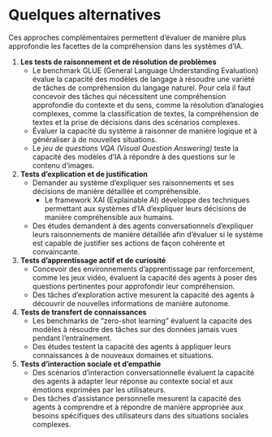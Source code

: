 # **Quelques alternatives**
Ces approches complémentaires permettent d’évaluer de manière plus approfondie les facettes de la compréhension dans les systèmes d’IA.
1. **Les tests de raisonnement et de résolution de problèmes**
    * Le benchmark GLUE (General Language Understanding Evaluation) évalue la capacité des modèles de langage à résoudre une variété de tâches de compréhension du langage naturel. Pour cela il faut concevoir des tâches qui nécessitent une compréhension approfondie du contexte et du sens, comme la résolution d’analogies complexes, comme la classification de textes, la compréhension de textes et la prise de décisions dans des scénarios complexes.  
    * Évaluer la capacité du système à raisonner de manière logique et à généraliser à de nouvelles situations.
    * Le _jeu de questions VQA (Visual Question Answering)_ teste la capacité des modèles d’IA à répondre à des questions sur le contenu d’images.
2. **Tests d’explication et de justification**
    * Demander au système d’expliquer ses raisonnements et ses décisions de manière détaillée et compréhensible.
        * Le framework XAI (Explainable AI) développe des techniques permettant aux systèmes d’IA d’expliquer leurs décisions de manière compréhensible aux humains.
    * Des études demandent à des agents conversationnels d’expliquer leurs raisonnements de manière détaillée afin d’évaluer si le système est capable de justifier ses actions de façon cohérente et convaincante.
3. **Tests d’apprentissage actif et de curiosité**
    * Concevoir des environnements d’apprentissage par renforcement, comme les jeux vidéo, évaluent la capacité des agents à poser des questions pertinentes pour approfondir leur compréhension.
    * Des tâches d’exploration active mesurent la capacité des agents à découvrir de nouvelles informations de manière autonome.
4. **Tests de transfert de connaissances**
    * Les benchmarks de “zero-shot learning” évaluent la capacité des modèles à résoudre des tâches sur des données jamais vues pendant l’entraînement.
    * Des études testent la capacité des agents à appliquer leurs connaissances à de nouveaux domaines et situations.
5. **Tests d’interaction sociale et d’empathie**
    * Des scénarios d’interaction conversationnelle évaluent la capacité des agents à adapter leur réponse au contexte social et aux émotions exprimées par les utilisateurs.
    * Des tâches d’assistance personnelle mesurent la capacité des agents à comprendre et à répondre de manière appropriée aux besoins spécifiques des utilisateurs dans des situations sociales complexes.